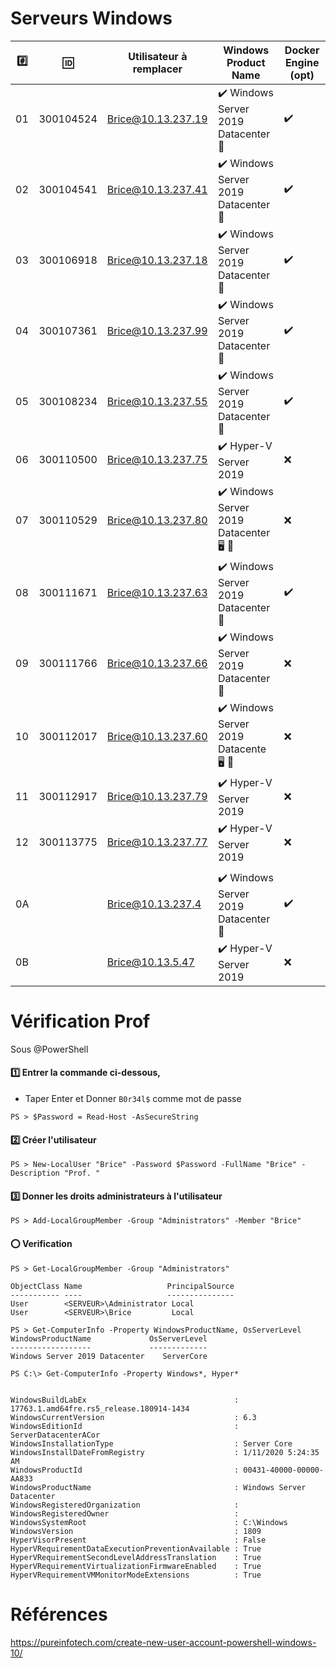 # Serveurs Windows


|:hash:| :id:      | Utilisateur à remplacer | Windows Product Name                                  | Docker Engine (opt)| 
|------|-----------|-------------------------|-------------------------------------------------------|------------------|
| 01   | 300104524 | Brice@10.13.237.19      |:heavy_check_mark: Windows Server 2019 Datacenter :key:|:heavy_check_mark:|
| 02   | 300104541 | Brice@10.13.237.41      |:heavy_check_mark: Windows Server 2019 Datacenter :key:|:heavy_check_mark:|
| 03   | 300106918 | Brice@10.13.237.18      |:heavy_check_mark: Windows Server 2019 Datacenter :key:|:heavy_check_mark:|
| 04   | 300107361 | Brice@10.13.237.99      |:heavy_check_mark: Windows Server 2019 Datacenter :key:|:heavy_check_mark:|
| 05   | 300108234 | Brice@10.13.237.55      |:heavy_check_mark: Windows Server 2019 Datacenter :key:|:heavy_check_mark:|
| 06   | 300110500 | Brice@10.13.237.75      |:heavy_check_mark: Hyper-V Server 2019                 |:x:                           |
| 07   | 300110529 | Brice@10.13.237.80      |:heavy_check_mark: Windows Server 2019 Datacenter :desktop_computer: :key: |:x:                           |
| 08   | 300111671 | Brice@10.13.237.63      |:heavy_check_mark: Windows Server 2019 Datacenter :key:|:heavy_check_mark:            |
| 09   | 300111766 | Brice@10.13.237.66      |:heavy_check_mark: Windows Server 2019 Datacenter :key:|:x:                           |
| 10   | 300112017 | Brice@10.13.237.60      |:heavy_check_mark: Windows Server 2019 Datacente :desktop_computer: :key: |:x:                           |
| 11   | 300112917 | Brice@10.13.237.79      |:heavy_check_mark: Hyper-V Server 2019                 |:x:                           |
| 12   | 300113775 | Brice@10.13.237.77      |:heavy_check_mark: Hyper-V Server 2019                 |:x:                           |
|      |           |                         |                                                       |                              |
| 0A   |           | Brice@10.13.237.4       |:heavy_check_mark: Windows Server 2019 Datacenter :key:|:heavy_check_mark:            |
| 0B   |           | Brice@10.13.5.47        |:heavy_check_mark: Hyper-V Server 2019                 |:x:                           |


# Vérification Prof

Sous @PowerShell

#### :one: Entrer la commande ci-dessous, 

* Taper Enter et Donner `B0r34l$` comme mot de passe

```
PS > $Password = Read-Host -AsSecureString 
```

#### :two: Créer l'utilisateur

```
PS > New-LocalUser "Brice" -Password $Password -FullName "Brice" -Description "Prof. "
```

#### :three: Donner les droits administrateurs à l'utilisateur

```
PS > Add-LocalGroupMember -Group "Administrators" -Member "Brice"
```

#### :o: Verification


```
PS > Get-LocalGroupMember -Group "Administrators"

ObjectClass Name                   PrincipalSource
----------- ----                   ---------------
User        <SERVEUR>\Administrator Local
User        <SERVEUR>\Brice         Local
```


```
PS > Get-ComputerInfo -Property WindowsProductName, OsServerLevel
WindowsProductName             OsServerLevel
------------------             -------------
Windows Server 2019 Datacenter    ServerCore
```


```
PS C:\> Get-ComputerInfo -Property Windows*, Hyper*


WindowsBuildLabEx                                 : 17763.1.amd64fre.rs5_release.180914-1434
WindowsCurrentVersion                             : 6.3
WindowsEditionId                                  : ServerDatacenterACor
WindowsInstallationType                           : Server Core
WindowsInstallDateFromRegistry                    : 1/11/2020 5:24:35 AM
WindowsProductId                                  : 00431-40000-00000-AA833
WindowsProductName                                : Windows Server Datacenter
WindowsRegisteredOrganization                     :
WindowsRegisteredOwner                            :
WindowsSystemRoot                                 : C:\Windows
WindowsVersion                                    : 1809
HyperVisorPresent                                 : False
HyperVRequirementDataExecutionPreventionAvailable : True
HyperVRequirementSecondLevelAddressTranslation    : True
HyperVRequirementVirtualizationFirmwareEnabled    : True
HyperVRequirementVMMonitorModeExtensions          : True
```

# Références

https://pureinfotech.com/create-new-user-account-powershell-windows-10/
